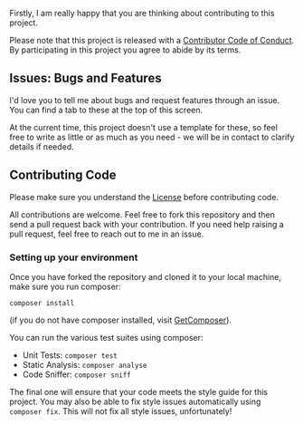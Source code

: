 Firstly, I am really happy that you are thinking about contributing to this project.

Please note that this project is released with a [Contributor Code of Conduct](CODE_OF_CONDUCT.md). By participating in this project you agree to abide by its terms.

## Issues: Bugs and Features

I'd love you to tell me about bugs and request features through an issue. You can find a tab to these 
at the top of this screen.

At the current time, this project doesn't use a template for these, so feel free to write as little or
as much as you need - we will be in contact to clarify details if needed.

## Contributing Code

Please make sure you understand the [License](LICENSE.md) before contributing code.

All contributions are welcome. Feel free to fork this repository and then send a pull request back
with your contribution. If you need help raising a pull request, feel free to reach out to me in an issue.

### Setting up your environment

Once you have forked the repository and cloned it to your local machine, make sure you run composer:

```
composer install
```

(if you do not have composer installed, visit [GetComposer](https://getcomposer.org/)).

You can run the various test suites using composer:

- Unit Tests: `composer test`
- Static Analysis: `composer analyse`
- Code Sniffer: `composer sniff`

The final one will ensure that your code meets the style guide for this project. You may also be able
to fix style issues automatically using `composer fix`. This will not fix all style issues, unfortunately!